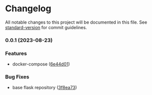 # Changelog

All notable changes to this project will be documented in this file. See [standard-version](https://github.com/conventional-changelog/standard-version) for commit guidelines.

### 0.0.1 (2023-08-23)


### Features

* docker-compose ([6e44d01](https://github.com/hawks-atlanta/frontend-python/commit/6e44d01abede6ace6b488c6131bc96bd3b884c6d))


### Bug Fixes

* base flask repository ([3f8ea73](https://github.com/hawks-atlanta/frontend-python/commit/3f8ea739fc267bc3bf6dc15c4cf540c511fe9419))
